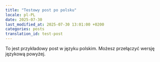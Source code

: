 ```yaml
---
title: "Testowy post po polsku"
locale: pl-PL
date: 2025-07-30
last_modified_at: 2025-07-30 13:01:00 +0200
categories: posts
translation_id: test-post
---
```

To jest przykładowy post w języku polskim. Możesz przełączyć wersję językową powyżej.

